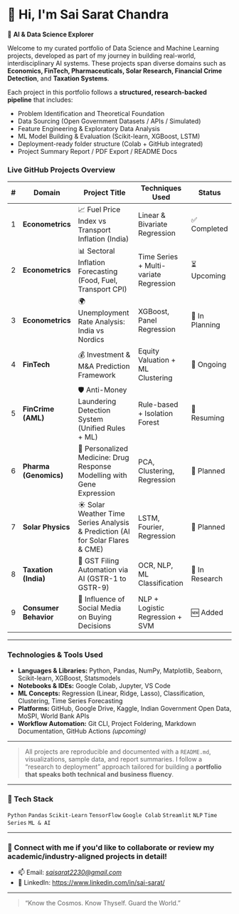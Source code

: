 # 👋 Hi, I'm Sai Sarat Chandra

🎯 **AI & Data Science Explorer**  

Welcome to my curated portfolio of Data Science and Machine Learning projects, developed as part of my journey in building real-world, interdisciplinary AI systems. These projects span diverse domains such as **Economics, FinTech, Pharmaceuticals, Solar Research, Financial Crime Detection**, and **Taxation Systems**.

Each project in this portfolio follows a **structured, research-backed pipeline** that includes:
- Problem Identification and Theoretical Foundation
- Data Sourcing (Open Government Datasets / APIs / Simulated)
- Feature Engineering & Exploratory Data Analysis
- ML Model Building & Evaluation (Scikit-learn, XGBoost, LSTM)
- Deployment-ready folder structure (Colab + GitHub integrated)
- Project Summary Report / PDF Export / README Docs

### Live GitHub Projects Overview

| # | Domain              | Project Title                                                                    | Techniques Used                        | Status         |
|---|---------------------|----------------------------------------------------------------------------------|----------------------------------------|----------------|
| 1 | **Econometrics**    | 📈 Fuel Price Index vs Transport Inflation (India)                               | Linear & Bivariate Regression          | ✅ Completed    |
| 2 | **Econometrics**    | 📊 Sectoral Inflation Forecasting (Food, Fuel, Transport CPI)                    | Time Series + Multi-variate Regression | ⏳ Upcoming     |
| 3 | **Econometrics**    | 🌍 Unemployment Rate Analysis: India vs Nordics                                  | XGBoost, Panel Regression              | 🧠 In Planning  |
| 4 | **FinTech**         | 💰 Investment & M&A Prediction Framework                                          | Equity Valuation + ML Clustering       | 🔄 Ongoing      |
| 5 | **FinCrime (AML)**  | 🛡️ Anti-Money Laundering Detection System (Unified Rules + ML)                  | Rule-based + Isolation Forest          | 🔄 Resuming     |
| 6 | **Pharma (Genomics)**| 🧬 Personalized Medicine: Drug Response Modelling with Gene Expression          | PCA, Clustering, Regression            | 🧠 Planned      |
| 7 | **Solar Physics**   | ☀️ Solar Weather Time Series Analysis & Prediction (AI for Solar Flares & CME)   | LSTM, Fourier, Regression              | 🧠 Planned      |
| 8 | **Taxation (India)**| 📄 GST Filing Automation via AI (GSTR-1 to GSTR-9)                                | OCR, NLP, ML Classification            | 🧠 In Research  |
| 9 | **Consumer Behavior**| 🧵 Influence of Social Media on Buying Decisions                                 | NLP + Logistic Regression + SVM        | 🆕 Added        |

---

### Technologies & Tools Used

- **Languages & Libraries:** Python, Pandas, NumPy, Matplotlib, Seaborn, Scikit-learn, XGBoost, Statsmodels
- **Notebooks & IDEs:** Google Colab, Jupyter, VS Code
- **ML Concepts:** Regression (Linear, Ridge, Lasso), Classification, Clustering, Time Series Forecasting
- **Platforms:** GitHub, Google Drive, Kaggle, Indian Government Open Data, MoSPI, World Bank APIs
- **Workflow Automation:** Git CLI, Project Foldering, Markdown Documentation, GitHub Actions *(upcoming)*

---

> All projects are reproducible and documented with a `README.md`, visualizations, sample data, and report summaries. I follow a “research to deployment” approach tailored for building a **portfolio that speaks both technical and business fluency**.

---


### 🧰 Tech Stack
`Python` `Pandas` `Scikit-Learn` `TensorFlow` `Google Colab` `Streamlit` `NLP` `Time Series` `ML & AI`

---

### 📩 **Connect with me** if you'd like to collaborate or review my academic/industry-aligned projects in detail!
- 📫 Email: *saisarat2230@gmail.com*
- 🔗 LinkedIn: https://www.linkedin.com/in/sai-sarat/

---

> “Know the Cosmos. Know Thyself. Guard the World.”
